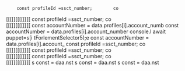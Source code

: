         const profileId =ssct_number;        co  
[[[[[[[[[[[[[
        const profileId =ssct_number;        co  
[[[[[[[[[[[[[
        const accountNumber = data.profiles[i].account_numb
        const accountNumber = data.profiles[i].account_number
console.l await puppet=s[i tForlementSelector5);e
        const accountNumber = data.profiles[i].account_
        const profileId =ssct_number;        co  
[[[[[[[[[[[[[
        const profileId =ssct_number;        co  
[[[[[[[[[[[[[
        const profileId =ssct_number;        co  
[[[[[[[[[[[[[
s const 
= daa.nst 
s const 
= daa.nst 
s const 
= daa.nst 
